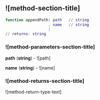 ## ![method-section-title]


```lua
function appendPath( path   // string
                   , name   // string
                   )
// returns: string
```


### ![method-parameters-section-title]

**path** (**string**) - ![path]

**name** (**string**) - ![name]

### ![method-returns-section-title]

![method-return-type-text]

